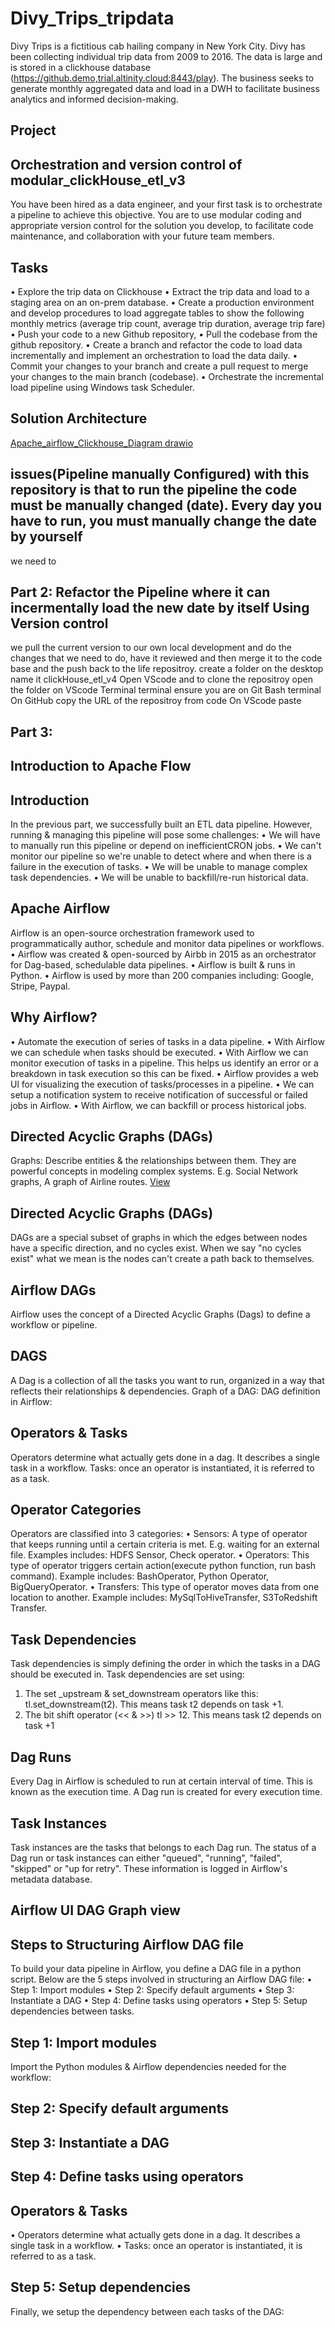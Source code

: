 # Divy_Trips_tripdata 

Divy Trips is a fictitious cab hailing company in New York City. Divy has been collecting individual trip data from 2009 to 2016. The data is large and is stored in a clickhouse database (https://github.demo,trial.altinity.cloud:8443/play). The business seeks to generate monthly aggregated data and load in a DWH to
facilitate business analytics and informed decision-making.

## Project
## Orchestration and version control of modular_clickHouse_etl_v3 
 You have been hired as a data engineer, and your first task is to orchestrate a pipeline to achieve this objective. You are to use modular coding and appropriate version control for the solution you develop, to facilitate code maintenance, and collaboration with your future team members.

## Tasks
• ﻿﻿Explore the trip data on Clickhouse
• ﻿﻿Extract the trip data and load to a staging area on an on-prem database.
• ﻿﻿Create a production environment and develop procedures to load aggregate tables to show the following monthly metrics (average trip count, average trip duration, average trip fare)
• ﻿﻿Push your code to a new Github repository,
• ﻿﻿Pull the codebase from the github repository.
• ﻿﻿Create a branch and refactor the code to load data incrementally and implement an orchestration to load the data daily.
• ﻿﻿Commit your changes to your branch and create a pull request to merge your changes to the main branch (codebase).
• ﻿﻿Orchestrate the incremental load pipeline using Windows task Scheduler.

## Solution Architecture
[Apache_airflow_Clickhouse_Diagram drawio](https://github.com/user-attachments/assets/bc7f0cf4-2079-44ca-829d-e1d3a7cadf8e)
## issues(Pipeline manually Configured) with this repository is that to run the pipeline the code must be manually changed (date). Every day you have to run, you must manually change the date by yourself
we need to
## Part 2: Refactor the Pipeline where it can incermentally load the new date by itself Using Version control
we pull the current version to our own local development and do the changes that we need to do, have it reviewed and then merge it to the code base and the push back to the life repositroy.
create a folder on the desktop name it clickHouse_etl_v4
Open VScode and to clone the repositroy
open the folder on VScode 
Terminal terminal ensure you are on Git Bash terminal
On GitHub copy the URL of the repositroy from code
On VScode paste  


## Part 3:
## Introduction to Apache Flow

## Introduction
In the previous part, we successfully built an ETL data pipeline. However, running & managing this pipeline will pose some challenges:
• ﻿﻿We will have to manually run this pipeline or depend on inefficientCRON jobs.
• ﻿﻿We can't monitor our pipeline so we're unable to detect where and when there is a failure in the execution of tasks.
• ﻿﻿We will be unable to manage complex task dependencies.
• ﻿﻿We will be unable to backfill/re-run historical data.

## Apache Airflow
Airflow is an open-source orchestration framework used to programmatically author, schedule and monitor data pipelines or workflows.
• ﻿﻿Airflow was created & open-sourced by Airbb in 2015 as an orchestrator for Dag-based, schedulable data pipelines.
• ﻿﻿Airflow is built & runs in Python.
• ﻿﻿Airflow is used by more than 200 companies including: Google, Stripe, Paypal.


## Why Airflow?
• ﻿﻿Automate the execution of series of tasks in a data pipeline.
• ﻿﻿With Airflow we can schedule when tasks should be executed.
• ﻿﻿With Airflow we can monitor execution of tasks in a pipeline. This helps us identify an error or a breakdown in task execution so this can be fixed.
• Airflow provides a web Ul for visualizing the execution of tasks/processes in a pipeline.
• We can setup a notification system to receive notification of successful or failed jobs in Airflow.
• ﻿﻿With Airflow, we can backfill or process historical jobs.


## Directed Acyclic Graphs (DAGs)
Graphs: Describe entities & the relationships between them. They are powerful concepts in modeling complex systems.
E.g. Social Network graphs, A graph of Airline routes.
[View](https://github.com/user-attachments/assets/c4672a09-199a-4465-ab0e-1b92c20b1d3e)


## Directed Acyclic Graphs (DAGs)
DAGs are a special subset of graphs in which the edges between nodes have a specific direction, and no cycles exist. When we say "no cycles exist" what we mean is the nodes can't create a path back to themselves.


## Airflow DAGs
Airflow uses the concept of a Directed Acyclic Graphs (Dags) to define a workflow or pipeline.


## DAGS
A Dag is a collection of all the tasks you want to run, organized in a way that reflects their relationships & dependencies.
Graph of a DAG:
DAG definition in Airflow:


## Operators & Tasks
Operators determine what actually gets done in a dag. It describes a single task in a workflow.
Tasks: once an operator is instantiated, it is referred to as a task.


## Operator Categories
Operators are classified into 3 categories:
• ﻿﻿Sensors: A type of operator that keeps running until a certain criteria is met. E.g. waiting for an external file. Examples includes: HDFS Sensor,
  Check operator.
• ﻿﻿Operators: This type of operator triggers certain action(execute python function, run bash command). Example includes: BashOperator, Python Operator, BigQueryOperator.
• ﻿﻿Transfers: This type of operator moves data from one location to another. Example includes: MySqlToHiveTransfer, S3ToRedshift Transfer.


## Task Dependencies
Task dependencies is simply defining the order in which the tasks in a DAG should be executed in.
Task dependencies are set using:
1. ﻿﻿﻿The set _upstream & set_downstream operators like this: tl.set_downstream(t2). This means task t2 depends on task +1.
2. ﻿﻿﻿The bit shift operator (<< & >>) tl >> 12.
This means task t2 depends on task +1


## Dag Runs
Every Dag in Airflow is scheduled to run at certain interval of time. This is known as the execution time. A Dag run is created for every execution time.


## Task Instances
Task instances are the tasks that belongs to each Dag run.
The status of a Dag run or task instances can either "queued", "running",
"failed", "skipped" or "up for retry". These information is logged in Airflow's metadata database.

## Airflow UI DAG Graph view



## Steps to Structuring Airflow DAG file
To build your data pipeline in Airflow, you define a DAG file in a python script. Below are the 5 steps involved in structuring an Airflow DAG file:
• ﻿﻿Step 1: Import modules
• ﻿﻿Step 2: Specify default arguments
• ﻿﻿Step 3: Instantiate a DAG
• ﻿﻿Step 4: Define tasks using operators
• ﻿﻿Step 5: Setup dependencies between tasks.


 ## ﻿﻿Step 1: Import modules
Import the Python modules & Airflow dependencies needed for the workflow:


## Step 2: Specify default arguments


 ## ﻿﻿Step 3: Instantiate a DAG

 ## Step 4: Define tasks using operators

## Operators & Tasks
• Operators determine what actually gets done in a dag. It describes a single task in a workflow.
• Tasks: once an operator is instantiated, it is referred to as a task.

## Step 5: Setup dependencies
Finally, we setup the dependency between each tasks of the DAG:


